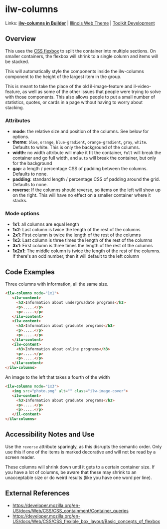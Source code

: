# ilw-columns

Links: **[ilw-columns in Builder](https://builder3.toolkit.illinois.edu/component/ilw-columns/index.html)** | 
[Illinois Web Theme](https://webtheme.illinois.edu/) | 
[Toolkit Development](https://github.com/web-illinois/toolkit-management)

## Overview

This uses the [CSS flexbox](https://developer.mozilla.org/en-US/docs/Web/CSS/CSS_flexible_box_layout/Basic_concepts_of_flexbox) to split the container into multiple sections. On smaller containers, the flexbox will shrink to a single column and items will be stacked. 

This will automatically style the components inside the ilw-columns component to the height of the largest item in the group.

This is meant to take the place of the old il-image-feature and il-video-feature, as well as some of the other issues that people were trying to solve with those components. This also allows people to put a small number of statistics, quotes, or cards in a page without having to worry about stacking. 

### Attributes
* **mode**: the relative size and position of the columns. See below for options.
* **theme**: `blue`, `orange`, `blue-gradient`, `orange-gradient`, `gray`, `white`. Defaults to white. This is only the background of the columns.
* **width:** no width attribute will make it fit the container, `full` will break the container and go full width, and `auto` will break the container, but only for the background
* **gap**: a length / percentage CSS of padding between the columns. Defaults to none. 
* **padding**: standard length / percentage CSS of padding around the grid. Defaults to none. 
* **reverse**: If the columns should reverse, so items on the left will show up on the right. This will have no effect on a smaller container where it stacks. 

### Mode options
* **1x1**: all columns are equal length
* **1x2**: Last column is twice the length of the rest of the columns
* **2x1**: First column is twice the length of the rest of the columns
* **1x3**: Last column is three times the length of the rest of the columns
* **3x1**: First column is three times the length of the rest of the columns
* **1x2x1**: The middle column is twice the length of the rest of the columns. If there's an odd number, then it will default to the left column 

## Code Examples

Three columns with information, all the same size. 

```html
<ilw-columns mode="1x1">
   <ilw-content>
     <h3>Information about undergruadate programs</h3>
     <p>.....</p>
     <p>.....</p>
   </ilw-content>
   <ilw-content>
     <h3>Information about graduate programs</h3>
     <p>.....</p>
     <p>.....</p>
   </ilw-content>
   <ilw-content>
     <h3>Information about online programs</h3>
     <p>.....</p>
     <p>.....</p>
   </ilw-content>
</ilw-columns>
```

An image to the left that takes a fourth of the width

```html
<ilw-columns mode="1x3">
   <img src="photo.png" alt="" class="ilw-image-cover">
   <ilw-content>
     <h3>Information about graduate programs</h3>
     <p>.....</p>
     <p>.....</p>
   </il-content>
</ilw-columns>
```

## Accessibility Notes and Use

Use the `reverse` attribute sparingly, as this disrupts the semantic order. Only use this if one of the items is marked decorative and will not be read by a screen reader.

These columns will shrink down until it gets to a certain container size. If you have a lot of columns, be aware that these may shrink to an unacceptable size or do weird results (like you have one word per line). 

## External References
* https://developer.mozilla.org/en-US/docs/Web/CSS/CSS_containment/Container_queries
* https://developer.mozilla.org/en-US/docs/Web/CSS/CSS_flexible_box_layout/Basic_concepts_of_flexbox
